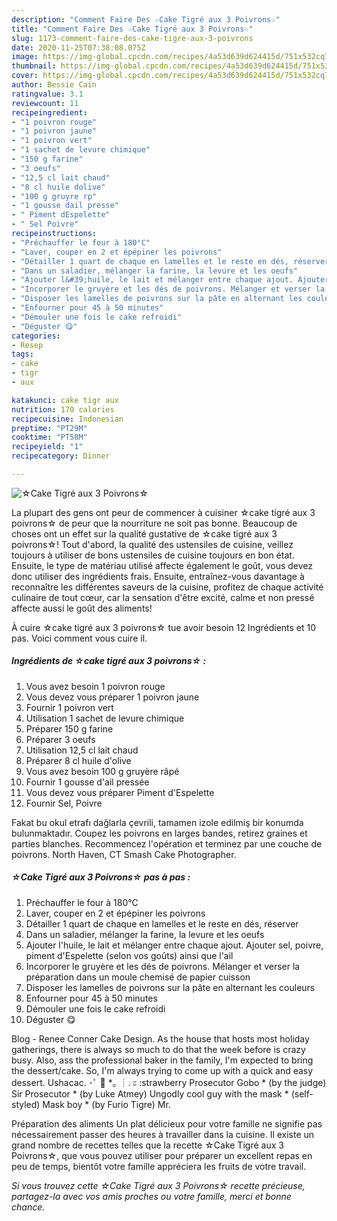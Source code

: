 ```yaml
---
description: "Comment Faire Des ☆Cake Tigré aux 3 Poivrons☆"
title: "Comment Faire Des ☆Cake Tigré aux 3 Poivrons☆"
slug: 1173-comment-faire-des-cake-tigre-aux-3-poivrons
date: 2020-11-25T07:38:08.075Z
image: https://img-global.cpcdn.com/recipes/4a53d639d624415d/751x532cq70/☆cake-tigre-aux-3-poivrons☆-photo-principale-de-la-recette.jpg
thumbnail: https://img-global.cpcdn.com/recipes/4a53d639d624415d/751x532cq70/☆cake-tigre-aux-3-poivrons☆-photo-principale-de-la-recette.jpg
cover: https://img-global.cpcdn.com/recipes/4a53d639d624415d/751x532cq70/☆cake-tigre-aux-3-poivrons☆-photo-principale-de-la-recette.jpg
author: Bessie Cain
ratingvalue: 3.1
reviewcount: 11
recipeingredient:
- "1 poivron rouge"
- "1 poivron jaune"
- "1 poivron vert"
- "1 sachet de levure chimique"
- "150 g farine"
- "3 oeufs"
- "12,5 cl lait chaud"
- "8 cl huile dolive"
- "100 g gruyre rp"
- "1 gousse dail presse"
- " Piment dEspelette"
- " Sel Poivre"
recipeinstructions:
- "Préchauffer le four à 180°C"
- "Laver, couper en 2 et épépiner les poivrons"
- "Détailler 1 quart de chaque en lamelles et le reste en dés, réserver"
- "Dans un saladier, mélanger la farine, la levure et les oeufs"
- "Ajouter l&#39;huile, le lait et mélanger entre chaque ajout. Ajouter sel, poivre, piment d&#39;Espelette (selon vos goûts) ainsi que l&#39;ail"
- "Incorporer le gruyère et les dés de poivrons. Mélanger et verser la préparation dans un moule chemisé de papier cuisson"
- "Disposer les lamelles de poivrons sur la pâte en alternant les couleurs"
- "Enfourner pour 45 à 50 minutes"
- "Démouler une fois le cake refroidi"
- "Déguster 😋"
categories:
- Resep
tags:
- cake
- tigr
- aux

katakunci: cake tigr aux 
nutrition: 170 calories
recipecuisine: Indonesian
preptime: "PT29M"
cooktime: "PT58M"
recipeyield: "1"
recipecategory: Dinner

---
```



![☆Cake Tigré aux 3 Poivrons☆](https://img-global.cpcdn.com/recipes/4a53d639d624415d/751x532cq70/☆cake-tigre-aux-3-poivrons☆-photo-principale-de-la-recette.jpg)

La plupart des gens ont peur de commencer à cuisiner ☆cake tigré aux 3 poivrons☆ de peur que la nourriture ne soit pas bonne. Beaucoup de choses ont un effet sur la qualité gustative de ☆cake tigré aux 3 poivrons☆! Tout d'abord, la qualité des ustensiles de cuisine, veillez toujours à utiliser de bons ustensiles de cuisine toujours en bon état. Ensuite, le type de matériau utilisé affecte également le goût, vous devez donc utiliser des ingrédients frais. Ensuite, entraînez-vous davantage à reconnaître les différentes saveurs de la cuisine, profitez de chaque activité culinaire de tout cœur, car la sensation d'être excité, calme et non pressé affecte aussi le goût des aliments!

<!--inarticleads1-->

À cuire ☆cake tigré aux 3 poivrons☆ tue avoir besoin 12 Ingrédients et 10 pas. Voici comment vous cuire il.

##### Ingrédients de ☆cake tigré aux 3 poivrons☆ :

1. Vous avez besoin 1 poivron rouge
1. Vous devez vous préparer 1 poivron jaune
1. Fournir 1 poivron vert
1. Utilisation 1 sachet de levure chimique
1. Préparer 150 g farine
1. Préparer 3 oeufs
1. Utilisation 12,5 cl lait chaud
1. Préparer 8 cl huile d&#39;olive
1. Vous avez besoin 100 g gruyère râpé
1. Fournir 1 gousse d&#39;ail pressée
1. Vous devez vous préparer  Piment d&#39;Espelette
1. Fournir  Sel, Poivre


Fakat bu okul etrafı dağlarla çevrili, tamamen izole edilmiş bir konumda bulunmaktadır. Coupez les poivrons en larges bandes, retirez graines et parties blanches. Recommencez l&#39;opération et terminez par une couche de poivrons. North Haven, CT Smash Cake Photographer. 

<!--inarticleads2-->

##### ☆Cake Tigré aux 3 Poivrons☆ pas à pas :

1. Préchauffer le four à 180°C
1. Laver, couper en 2 et épépiner les poivrons
1. Détailler 1 quart de chaque en lamelles et le reste en dés, réserver
1. Dans un saladier, mélanger la farine, la levure et les oeufs
1. Ajouter l&#39;huile, le lait et mélanger entre chaque ajout. Ajouter sel, poivre, piment d&#39;Espelette (selon vos goûts) ainsi que l&#39;ail
1. Incorporer le gruyère et les dés de poivrons. Mélanger et verser la préparation dans un moule chemisé de papier cuisson
1. Disposer les lamelles de poivrons sur la pâte en alternant les couleurs
1. Enfourner pour 45 à 50 minutes
1. Démouler une fois le cake refroidi
1. Déguster 😋


Blog - Renee Conner Cake Design. As the house that hosts most holiday gatherings, there is always so much to do that the week before is crazy busy. Also, ass the professional baker in the family, I&#39;m expected to bring the dessert/cake. So, I&#39;m always trying to come up with a quick and easy dessert. Ushacac. ･ﾟ :fish_cake: *｡ ┊. ะ :strawberry Prosecutor Gobo * (by the judge) Sir Prosecutor * (by Luke Atmey) Ungodly cool guy with the mask * (self-styled) Mask boy * (by Furio Tigre) Mr. 

<!--inarticleads1-->

<p>
Préparation des aliments Un plat délicieux pour votre famille ne signifie pas nécessairement passer des heures à travailler dans la cuisine. Il existe un grand nombre de recettes telles que la recette ☆Cake Tigré aux 3 Poivrons☆, que vous pouvez utiliser pour préparer un excellent repas en peu de temps, bientôt votre famille appréciera les fruits de votre travail.
</p>

<p>
<i>Si vous trouvez cette ☆Cake Tigré aux 3 Poivrons☆ recette précieuse, partagez-la avec vos amis proches ou votre famille, merci et bonne chance.</i>
</p>
